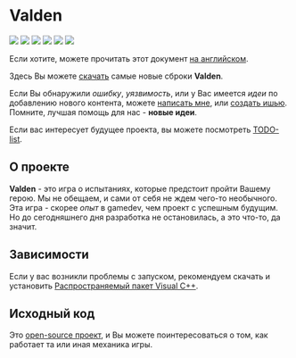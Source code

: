 # Valden
[![](https://img.shields.io/github/downloads/evost/Valden-builds/total.svg)](https://github.com/evost/Valden-builds/releases) [![](https://img.shields.io/github/issues-raw/evost/Valden-builds.svg?label=opened%20issues)](https://github.com/evost/Valden-builds/issues?q=is%3Aopen+is%3Aissue) [![](https://img.shields.io/github/issues-closed-raw/evost/Valden-builds.svg)](https://github.com/evost/Valden-builds/issues?q=is%3Aissue+is%3Aclosed) [![](https://img.shields.io/github/release/evost/Valden-builds.svg?label=stable)](https://github.com/evost/Valden-builds/releases/latest) [![](https://img.shields.io/github/tag/evost/Valden-builds.svg?label=latest)](https://github.com/evost/Valden-builds/releases) [![](https://img.shields.io/github/license/evost/Valden-builds.svg)](https://github.com/evost/Valden-builds/blob/master/LICENSE.ru.md)

Если хотите, можете прочитать этот документ [на английском](https://github.com/evost/Valden-builds/blob/master/README.md).

Здесь Вы можете [скачать](https://github.com/evost/Valden-builds/releases) самые новые сброки **Valden**.

Если Вы обнаружили *ошибку*, *уязвимость*, или у Вас имеется *идеи* по добавлению нового контента, можете [написать мне](https://github.com/evost), или [создать ишью](https://github.com/evost/Valden-builds/issues). Помните, лучшая помощь для нас - **новые идеи**.

Если вас интересует будущее проекта, вы можете посмотреть [TODO-list](https://github.com/evost/Valden-builds/blob/master/TODO.ru.md).

## О проекте
**Valden** - это игра о испытаниях, которые предстоит пройти Вашему герою. Мы не обещаем, и сами от себя не ждем чего-то необычного. Эта игра - скорее *опыт* в gamedev, чем проект с успешным будущим. Но до сегодняшнего дня разработка не остановилась, а это что-то, да значит.

## Зависимости
Если у вас возникли проблемы с запуском, рекомендуем скачать и установить [Распространяемый пакет Visual C++](https://www.microsoft.com/ru-RU/download/details.aspx?id=48145).

## Исходный код
Это [open-source проект](https://github.com/evost/Valden), и Вы можете поинтересоваться о том, как работает та или иная механика игры. 
